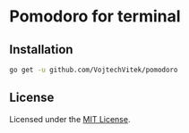 # Pomodoro for terminal

## Installation

```bash
go get -u github.com/VojtechVitek/pomodoro
```

## License
Licensed under the [MIT License](./LICENSE).
